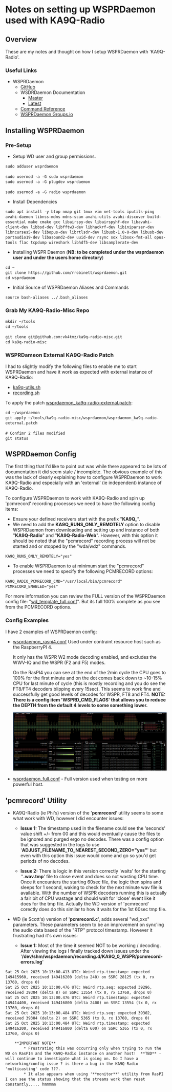 # Notes on setting up WSPRDaemon used with KA9Q-Radio                                                                                                                                                            
                                                                                                                                                                                                              
## Overview

These are my notes and thought on how I setup WSPRDaemon with 'KA9Q-Radio'.

### Useful Links

* WSPRDaemon
  * [GitHub](https://github.com/rrobinett/wsprdaemon)
  * WSDRDaemon Documentation
    * [Master](https://wsprdaemon.readthedocs.io/en/master/)
    * [Latest](https://wsprdaemon.readthedocs.io/en/latest/)
  * [Command Reference](https://wsprdaemon.readthedocs.io/en/master/appendices/command_reference.html) 
  * [WSPRDaemon Groups.io](https://groups.io/g/wsprdaemon/topics?sidebar=true)
  
## Installing WSPRDaemon 

### Pre-Setup

* Setup WD user and group permissions.

```
sudo adduser wsprdaemon

sudo usermod -a -G sudo wsprdaemon
sudo usermod -a -G plugdev wsprdaemon

sudo usermod -a -G radio wsprdaemon
```

* Install Dependencies

```
sudo apt install -y btop nmap git tmux vim net-tools iputils-ping avahi-daemon libnss-mdns mdns-scan avahi-utils avahi-discover build-essential make cmake gcc libairspy-dev libairspyhf-dev libavahi-client-dev libbsd-dev libfftw3-dev libhackrf-dev libiniparser-dev libncurses5-dev libopus-dev librtlsdr-dev libusb-1.0-0-dev libusb-dev portaudio19-dev libasound2-dev uuid-dev rsync sox libsox-fmt-all opus-tools flac tcpdump wireshark libhdf5-dev libsamplerate-dev
```

* Installing WSPR Daemon (**NB: to be completed under the wsprdaemon user and under the users home directory**) 

```
cd ~
git clone https://github.com/rrobinett/wsprdaemon.git
cd wsprdaemon
```

* Initial Source of WSPRDaemon Aliases and Commands

```
source bash-aliases ../.bash_aliases
```
### Grab My KA9Q-Radio-Misc Repo

```
mkdir ~/tools
cd ~/tools

git clone git@github.com:vk4tmz/ka9q-radio-misc.git
cd ka9q-radio-misc
```

### WSPRDameon External KA9Q-Radio Patch

I had to slightly modify the following files to enable me to start WSPRDaemon and have it work as expected with external instance of KA9Q-Radio:

* [ka9q-utils.sh](https://github.com/rrobinett/wsprdaemon/blob/master/ka9q-utils.sh)
* [recording.sh](https://github.com/rrobinett/wsprdaemon/blob/master/recording.sh)

To apply the patch [wsprdaemon_ka9q-radio-external.patch](https://github.com/vk4tmz/ka9q-radio-misc/blob/main/wsprdaemon/wsprdaemon_ka9q-radio-external.patch):

```
cd ~/wsprdaemon
git apply ~/tools/ka9q-radio-misc/wsprdaemon/wsprdaemon_ka9q-radio-external.patch

# Confimr 2 files modified 
git status

```


## WSPRDaemon Config

The first thing that I'd like to point out was while there appeared to be lots of documentation it did seem stale / incomplete. 
The obvious example of this was the lack of clearly explaining how to configure WSPRDaemon to work KA9Q-Radio and especially  with an 'external' (ie independent) instance of KA9Q-Radio.  

To configure WSPRDaemon to work with KA9Q-Radio and spin up 'pcmrecord' recording processes we need to have the following config items:

* Ensure your defined receivers start with the prefix "**KA9Q_**".
* We need to add the **KA9Q_RUNS_ONLY_REMOTELY** option to disable WSPRDaemon from downloading and setting up and instance of both "**KA9Q-Radio**" and "**KA9Q-Radio-Web**". However, with this option it should be noted that the "pcmrecord" recording process will not be started and or stopped by the "wda/wdz" commands.
```
KA9Q_RUNS_ONLY_REMOTELY="yes"
```
* To enable WSPRDaemon to at minimum start the "pcmrecord" processes we need to specify the following PCMRECORD options:
```
KA9Q_RADIO_PCMRECORD_CMD="/usr/local/bin/pcmrecord"
PCMRECORD_ENABLED="yes"
```

For more information you can review the FULL version of the WSPRDaemon config file:  "[wd_template_full.conf](https://github.com/rrobinett/wsprdaemon/blob/master/wd_template_full.conf)".  But its full 100% complete as you see from the PCMRECORD options.


### Config Examples

I have 2 examples of WSPRDaemon config:

* [wsprdaemon_raspi4.conf](https://github.com/vk4tmz/ka9q-radio-misc/blob/main/wsprdaemon/conf/wsprdaemon_raspi4.conf) 
    Used under contraint resource host such as the  RaspberryPI 4.  

    It only has the WSPR W2 mode decoding enabled, and excludes the WWV-IQ and the WSPR (F2 and F5) modes. 

    On the RasPI4 you can see at the end of the 2min cycle the CPU goes to 100% for the first minute and on the dot comes back down to ~10-15% CPU for last minute of cycle (this is mostly recording and you do see the FT8/FT4 decoders blipping every 15sec). This seems to work fine and successfully get good levels of decodes for WSPR, FT8 and FT4. **NOTE: There is a config item 'WSPRD_CMD_FLAGS' that allows you to reduce the DEPTH from the default 4 levels to some something lower.**

    ![Image showing the CPU Load on RasPI4](20251023_0740_RasPI4_WSPRDaemon_FT8_FT4_CpuLoad.png)

* [wsprdaemon_full.conf](https://github.com/vk4tmz/ka9q-radio-misc/blob/main/wsprdaemon/conf/wsprdaemon_full.conf) - Full version used when testing on more powerful host.


## 'pcmrecord' Utility

* KA9Q-Radio (ie Phi's) version of the '**pcmrecord**' utility seems to some what work with WD, however I did encounter issues:
    * **Issue 1:** The timestamp used in the filename could see the 'seconds' value shift +/- from 00 and this would eventually cause the files to be ignored and purged ergo no decodes.  There was a config option that was suggested in the logs to use '**ADJUST_FILENAME_TO_NEAREST_SECOND_ZERO="yes"**' but even with this option this issue would come and go so you'd get periods of no decodes.
      
    * **Issue 2:** There is logic in this version correctly 'waits' for the starting ''**.wav.tmp**' file to close event and does so not wasting CPU time. Once it encounters the starting 60sec file, the logic then spins and sleeps for 1 second, waking to check for the next minute wav file is available. With the number of WSPR decoders running this is actually a fair bit of CPU wastage and should wait for 'close' event like it does for the tmp file.  Actually the WD version of 'pcmrecord' corectly does do this similar to how it waits for the 1st 60sec tmp file.

* WD (ie Scott's) version of '**pcmrecord.c**', adds several "wd_xxx" parameters.  These parameters seem to be an improvement on sync'ing the audio data based of the "RTP" protocol timestamp. However it frustrating had it's own issues:
    * **Issue 1:** Most of the time it seemed NOT to be working / decoding. After viewing the logs I finally tracked down issues under the '**/dev/shm/wsprdaemon/recording.d/KA9Q_0_WSPR/pcmrecord-errors.log**'
```
Sat 25 Oct 2025 10:13:00.413 UTC: Weird rtp.timestamp: expected 149415960, received 149416200 (delta 240) on SSRC 28125 (tx 0, rx 13760, drops 0)
Sat 25 Oct 2025 10:13:00.476 UTC: Weird rtp.seq: expected 39296, received 39304 (delta 8) on SSRC 13554 (tx 0, rx 13760, drops 0)
Sat 25 Oct 2025 10:13:00.476 UTC: Weird rtp.timestamp: expected 149414400, received 149416800 (delta 2400) on SSRC 13554 (tx 0, rx 13760, drops 0)
Sat 25 Oct 2025 10:13:00.484 UTC: Weird rtp.seq: expected 39302, received 39304 (delta 2) on SSRC 5365 (tx 0, rx 13760, drops 0)
Sat 25 Oct 2025 10:13:00.484 UTC: Weird rtp.timestamp: expected 149416200, received 149416800 (delta 600) on SSRC 5365 (tx 0, rx 13760, drops 0)
```
        **IMPORTANT NOTE** 
            * Frustrating this was occurring only when trying to run the WD on RasPI4 and the KA9Q-Radio instance on another host!  **TBD** - will continue to investigate what is going on. Do I have a networking/config issue ? is there a bug in the KA9Q-Radio 'multicasting' code ???.  
            * It also appears when using '**monitor**' utility from RasPI I can see the status showing that the streams work then reset constantly..... hmmmmm
